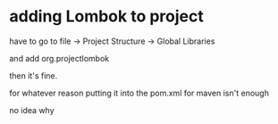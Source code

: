 # adding Lombok to project


have to go to file -> Project Structure -> Global Libraries

and add org.projectlombok

then it's fine.

for whatever reason putting it into the pom.xml for maven isn't enough

no idea why